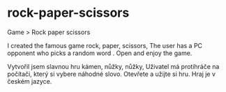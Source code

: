 # rock-paper-scissors
Game > Rock paper scissors

I created the famous game rock, paper, scissors, The user has a PC opponent who picks a random word . Open and enjoy the game. 

Vytvořil jsem slavnou hru kámen, nůžky, nůžky, Uživatel má protihráče na počítači, který si vybere náhodné slovo. Otevřete a užijte si hru. 
Hraj je v českém jazyce. 
